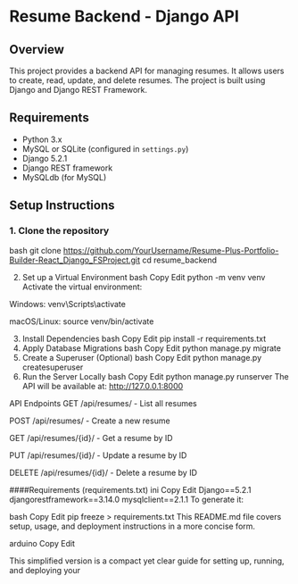 # Resume Backend - Django API

## Overview

This project provides a backend API for managing resumes. It allows users to create, read, update, and delete resumes. The project is built using Django and Django REST Framework.

## Requirements

- Python 3.x
- MySQL or SQLite (configured in `settings.py`)
- Django 5.2.1
- Django REST framework
- MySQLdb (for MySQL)

## Setup Instructions

### 1. Clone the repository

bash
git clone https://github.com/YourUsername/Resume-Plus-Portfolio-Builder-React_Django_FSProject.git
cd resume_backend

2. Set up a Virtual Environment
bash
Copy
Edit
python -m venv venv
Activate the virtual environment:

Windows: venv\Scripts\activate

macOS/Linux: source venv/bin/activate

3. Install Dependencies
bash
Copy
Edit
pip install -r requirements.txt
4. Apply Database Migrations
bash
Copy
Edit
python manage.py migrate
5. Create a Superuser (Optional)
bash
Copy
Edit
python manage.py createsuperuser
6. Run the Server Locally
bash
Copy
Edit
python manage.py runserver
The API will be available at: http://127.0.0.1:8000

API Endpoints
GET /api/resumes/ - List all resumes

POST /api/resumes/ - Create a new resume

GET /api/resumes/{id}/ - Get a resume by ID

PUT /api/resumes/{id}/ - Update a resume by ID

DELETE /api/resumes/{id}/ - Delete a resume by ID


####Requirements (requirements.txt)
ini
Copy
Edit
Django==5.2.1
djangorestframework==3.14.0
mysqlclient==2.1.1
To generate it:

bash
Copy
Edit
pip freeze > requirements.txt
This README.md file covers setup, usage, and deployment instructions in a more concise form.

arduino
Copy
Edit

This simplified version is a compact yet clear guide for setting up, running, and deploying your 
